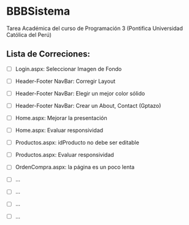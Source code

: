 # BBBSistema
Tarea Académica del curso de Programación 3 (Pontifica Universidad Católica del Perú)



## Lista de Correciones:
 -  [ ] Login.aspx: Seleccionar Imagen de Fondo
 -  [ ] Header-Footer NavBar: Corregir Layout
 -  [ ] Header-Footer NavBar: Elegir un mejor color sólido
 -  [ ] Header-Footer NavBar: Crear un About, Contact (Gptazo)
 -  [ ] Home.aspx: Mejorar la presentación 
 -  [ ] Home.aspx: Evaluar responsividad
 -  [ ] Productos.aspx: idProducto no debe ser editable
 -  [ ] Productos.aspx: Evaluar responsividad
 -  [ ] OrdenCompra.aspx: la página es un poco lenta
 -  [ ] ...
 -  [ ] ...
 -  [ ] ...
 -  [ ] ...



